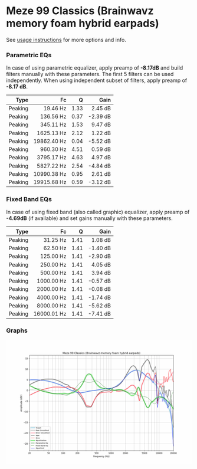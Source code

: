# Meze 99 Classics (Brainwavz memory foam hybrid earpads)
See [usage instructions](https://github.com/jaakkopasanen/AutoEq#usage) for more options and info.

### Parametric EQs
In case of using parametric equalizer, apply preamp of **-8.17dB** and build filters manually
with these parameters. The first 5 filters can be used independently.
When using independent subset of filters, apply preamp of **-8.17 dB**.

| Type    | Fc          |    Q | Gain     |
|--------:|------------:|-----:|---------:|
| Peaking | 19.46 Hz    | 1.33 | 2.45 dB  |
| Peaking | 136.56 Hz   | 0.37 | -2.39 dB |
| Peaking | 345.11 Hz   | 1.53 | 9.47 dB  |
| Peaking | 1625.13 Hz  | 2.12 | 1.22 dB  |
| Peaking | 19862.40 Hz | 0.04 | -5.52 dB |
| Peaking | 960.30 Hz   | 4.51 | 0.59 dB  |
| Peaking | 3795.17 Hz  | 4.63 | 4.97 dB  |
| Peaking | 5827.22 Hz  | 2.54 | -4.84 dB |
| Peaking | 10990.38 Hz | 0.95 | 2.61 dB  |
| Peaking | 19915.68 Hz | 0.59 | -3.12 dB |

### Fixed Band EQs
In case of using fixed band (also called graphic) equalizer, apply preamp of **-4.69dB**
(if available) and set gains manually with these parameters.

| Type    | Fc          |    Q | Gain     |
|--------:|------------:|-----:|---------:|
| Peaking | 31.25 Hz    | 1.41 | 1.08 dB  |
| Peaking | 62.50 Hz    | 1.41 | -1.40 dB |
| Peaking | 125.00 Hz   | 1.41 | -2.90 dB |
| Peaking | 250.00 Hz   | 1.41 | 4.05 dB  |
| Peaking | 500.00 Hz   | 1.41 | 3.94 dB  |
| Peaking | 1000.00 Hz  | 1.41 | -0.57 dB |
| Peaking | 2000.00 Hz  | 1.41 | -0.08 dB |
| Peaking | 4000.00 Hz  | 1.41 | -1.74 dB |
| Peaking | 8000.00 Hz  | 1.41 | -5.62 dB |
| Peaking | 16000.01 Hz | 1.41 | -7.41 dB |

### Graphs
![](./Meze%2099%20Classics%20(Brainwavz%20memory%20foam%20hybrid%20earpads).png)